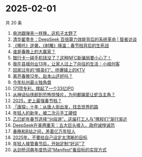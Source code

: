 # 2025-02-01

共 20 条

<!-- BEGIN 36KR -->
<!-- 最后更新时间 2025-02-01 08:41:29 +0800 -->
1. [电池跟弹夹一样换，这机子太野了](https://36kr.com/p/3146029578984198)
1. [清华翟季冬：DeepSeek 百倍算力效能背后的系统革命 | 智者访谈](https://36kr.com/p/3144835983071750)
1. [《哪吒》逆袭，《射雕》降温：春节档背后的生死战](https://36kr.com/p/3144542038628866)
1. [谁是春晚上的大赢家？](https://36kr.com/p/3144725655125768)
1. [银行卡一碰手机钱没了？这种NFC新骗局要小心了！](https://36kr.com/p/3143671575723777)
1. [我在县城创业13年，让家人过上了向往的生活｜小城创客](https://36kr.com/p/3145091743783686)
1. [回家过年的“精英们”，挤爆镇上的KTV](https://36kr.com/p/3145901837712902)
1. [离开春晚12年，赵本山还好吗？](https://36kr.com/p/3144956882262789)
1. [今年杭州最火独角兽](https://36kr.com/p/3144890438670853)
1. [171项专利，撑起了一个33亿IPO](https://36kr.com/p/3144947090201344)
1. [从神话仙侠剧到恐怖惊悚片，为何都偏爱让蛇当主角？](https://36kr.com/p/3144821538619144)
1. [2025，史上最强春节档？](https://36kr.com/p/3144470037617154)
1. [「唐探」十年：从唐人街出发，找去世界的路](https://36kr.com/p/3145378670526208)
1. [年轻人的新年，被二次元手工硬控](https://36kr.com/p/3145238974053896)
1. [乙巳蛇年春节选择“分段游”，这届打工人与“携程们”渐行渐近](https://36kr.com/p/3145396460240385)
1. [DeepSeek在美两重天：五大巨头接入，政府诚惶诚恐](https://36kr.com/p/3146488102656514)
1. [春晚和B站之间，差着亿万年轻人](https://36kr.com/p/3144053567815424)
1. [2025年，不要给自己设定太清晰的目标](https://36kr.com/p/3118113467273472)
1. [年轻人接管春节后，开始定制“好运”了](https://36kr.com/p/3146067940071941)
1. [从剑桥词典年度热词“Manifest”看目标的实现方式](https://36kr.com/p/3115577874223369)
<!-- END 36KR -->
